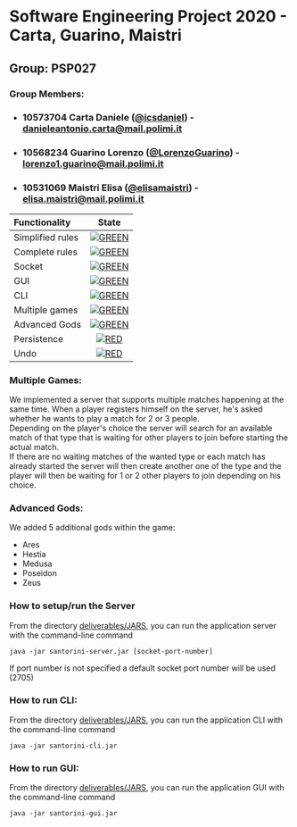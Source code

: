 


# Software Engineering Project 2020 - Carta, Guarino, Maistri
## Group: PSP027

### Group Members:
* ### 10573704 Carta Daniele ([@icsdaniel](https://github.com/icsdaniel)) - danieleantonio.carta@mail.polimi.it
* ### 10568234 Guarino Lorenzo ([@LorenzoGuarino](https://github.com/LorenzoGuarino)) - lorenzo1.guarino@mail.polimi.it
* ### 10531069 Maistri Elisa ([@elisamaistri](https://github.com/elisamaistri)) - elisa.maistri@mail.polimi.it

| Functionality | State |
|:-----------------------|:------------------------------------:|
| Simplified rules | [![GREEN](https://placehold.it/15/44bb44/44bb44)](#) |
| Complete rules | [![GREEN](https://placehold.it/15/44bb44/44bb44)](#) |
| Socket |[![GREEN](https://placehold.it/15/44bb44/44bb44)](#)|
| GUI | [![GREEN](https://placehold.it/15/44bb44/44bb44)](#) |
| CLI | [![GREEN](https://placehold.it/15/44bb44/44bb44)](#) |
| Multiple games | [![GREEN](https://placehold.it/15/44bb44/44bb44)](#) |
| Advanced Gods | [![GREEN](https://placehold.it/15/44bb44/44bb44)](#) |
| Persistence | [![RED](https://placehold.it/15/f03c15/f03c15)](#) |
| Undo | [![RED](https://placehold.it/15/f03c15/f03c15)](#) |


<!--
[![RED](https://placehold.it/15/f03c15/f03c15)](#)
[![YELLOW](https://placehold.it/15/ffdd00/ffdd00)](#)
[![GREEN](https://placehold.it/15/44bb44/44bb44)](#)
-->

### Multiple Games:
We implemented a server that supports multiple matches happening at the same time.
When a player registers himself on the server, he's asked whether he wants to play a match for 2 or 3 people.<br>
Depending on the player's choice the server will search for an available match of that type that is waiting for other players to join before starting the actual match.<br>
If there are no waiting matches of the wanted type or each match has already started the server will then create another one of the type and the player will then be waiting for 1 or 2 other players to join depending on his choice.


### Advanced Gods:
We added 5 additional gods within the game:<br>
- Ares<br>
- Hestia<br>
- Medusa<br>
- Poseidon<br>
- Zeus<br>


### How to setup/run the Server
From the directory [deliverables/JARS](./deliverables/JARS), you can run the application server with the command-line command

    java -jar santorini-server.jar [socket-port-number]

If port number is not specified a default socket port number will be used (2705)

### How to run CLI:
From the directory [deliverables/JARS](./deliverables/JARS), you can run the application CLI with the command-line command

    java -jar santorini-cli.jar

### How to run GUI:
From the directory [deliverables/JARS](./deliverables/JARS), you can run the application GUI with the command-line command

    java -jar santorini-gui.jar

